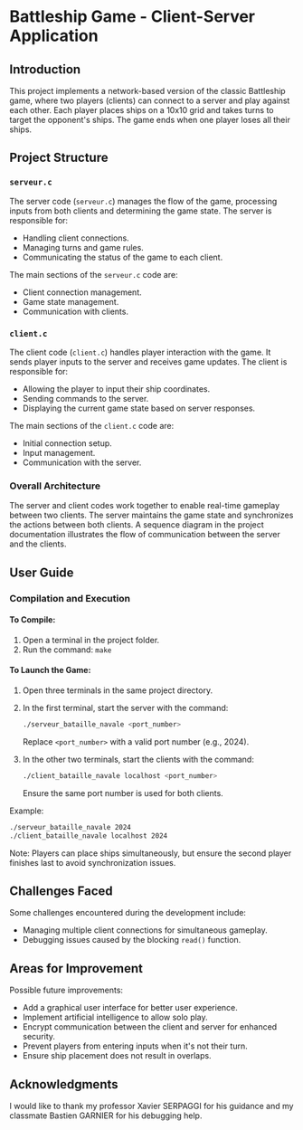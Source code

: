 
# Battleship Game - Client-Server Application

## Introduction

This project implements a network-based version of the classic Battleship game, where two players (clients) can connect to a server and play against each other. Each player places ships on a 10x10 grid and takes turns to target the opponent's ships. The game ends when one player loses all their ships.

## Project Structure

### `serveur.c`
The server code (`serveur.c`) manages the flow of the game, processing inputs from both clients and determining the game state. The server is responsible for:
- Handling client connections.
- Managing turns and game rules.
- Communicating the status of the game to each client.

The main sections of the `serveur.c` code are:
- Client connection management.
- Game state management.
- Communication with clients.

### `client.c`
The client code (`client.c`) handles player interaction with the game. It sends player inputs to the server and receives game updates. The client is responsible for:
- Allowing the player to input their ship coordinates.
- Sending commands to the server.
- Displaying the current game state based on server responses.

The main sections of the `client.c` code are:
- Initial connection setup.
- Input management.
- Communication with the server.

### Overall Architecture
The server and client codes work together to enable real-time gameplay between two clients. The server maintains the game state and synchronizes the actions between both clients. A sequence diagram in the project documentation illustrates the flow of communication between the server and the clients.

## User Guide

### Compilation and Execution

#### To Compile:
1. Open a terminal in the project folder.
2. Run the command: `make`

#### To Launch the Game:
1. Open three terminals in the same project directory.
2. In the first terminal, start the server with the command:
   ```bash
   ./serveur_bataille_navale <port_number>
   ```
   Replace `<port_number>` with a valid port number (e.g., 2024).

3. In the other two terminals, start the clients with the command:
   ```bash
   ./client_bataille_navale localhost <port_number>
   ```
   Ensure the same port number is used for both clients.

Example:
```bash
./serveur_bataille_navale 2024
./client_bataille_navale localhost 2024
```

Note: Players can place ships simultaneously, but ensure the second player finishes last to avoid synchronization issues.

## Challenges Faced

Some challenges encountered during the development include:
- Managing multiple client connections for simultaneous gameplay.
- Debugging issues caused by the blocking `read()` function.
  
## Areas for Improvement

Possible future improvements:
- Add a graphical user interface for better user experience.
- Implement artificial intelligence to allow solo play.
- Encrypt communication between the client and server for enhanced security.
- Prevent players from entering inputs when it's not their turn.
- Ensure ship placement does not result in overlaps.

## Acknowledgments

I would like to thank my professor Xavier SERPAGGI for his guidance and my classmate Bastien GARNIER for his debugging help.
